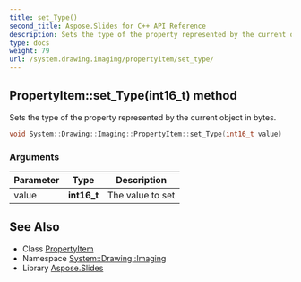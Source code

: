 ```yaml
---
title: set_Type()
second_title: Aspose.Slides for C++ API Reference
description: Sets the type of the property represented by the current object in bytes.
type: docs
weight: 79
url: /system.drawing.imaging/propertyitem/set_type/
---
```

## PropertyItem::set_Type(int16_t) method


Sets the type of the property represented by the current object in bytes.

```cpp
void System::Drawing::Imaging::PropertyItem::set_Type(int16_t value)
```


### Arguments

| Parameter | Type | Description |
| --- | --- | --- |
| value | **int16_t** | The value to set |

## See Also

* Class [PropertyItem](../)
* Namespace [System::Drawing::Imaging](../../)
* Library [Aspose.Slides](../../../)